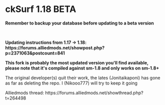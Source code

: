 
<h1>ckSurf 1.18 BETA</h1>
<p><strong>Remember to backup your database before updating to a beta version</strong></p><br />
<p><strong>Updating instructions from 1.17 -> 1.18: https://forums.alliedmods.net/showpost.php?p=2371063&postcount=841</strong><p>
<p><strong>This fork is probably the most updated version you'll find available, please note that it's compiled against sm-1.8 and only works on sm-1.8+</strong><p>
<p>The original developer(s) quit their work, the lates (Jonitaikaponi) has gone as far as deleting the repo. I (Nikooo777) will try to keep it going</p>
<p>Alliedmods thread: https://forums.alliedmods.net/showthread.php?t=264498</p>